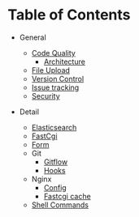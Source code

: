 # Table of Contents

* General
  * [Code Quality]()
    * [Architecture](/general/architecture/README.md)
  * [File Upload](/general/file-upload/README.md)
  * [Version Control](/general/version-control/README.md)
  * [Issue tracking]()
  * [Security](/general/security/README.md)

* Detail
  * [Elasticsearch](/detail/elasticsearch/README.md)
  * [FastCgi](/detail/fastcgi/README.md)
  * [Form](/detail/form/README.md)
  * Git
    * [Gitflow](/detail/git/gitflow/README.md)
    * [Hooks](/detail/git/hooks/README.md)
  * Nginx
    * [Config](/detail/nginx/config/README.md)
    * [Fastcgi cache](/detail/nginx/fastcgi-cache/README.md)
  * [Shell Commands](/detail/shell/README.md)
